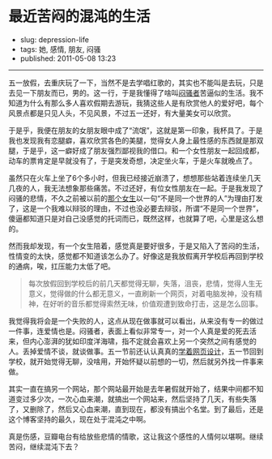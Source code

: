 # 最近苦闷的混沌的生活

- slug: depression-life
- tags: 她, 感情, 朋友, 闷骚
- published: 2011-05-08 13:23

----------

五一放假，去重庆玩了一下，当然不是去学唱红歌的，其实也不能叫是去玩，只是去见一下朋友而已，男的。这一行，于是我懂得了啥叫[闷骚者][1]苦逼似的生活。我不知道为什么有那么多人喜欢假期去游玩，我猜这些人是有欣赏他人的爱好吧，每个风景点都是只见人头，不见风景，不过五一还好，有大量美女可以欣赏。

于是乎，我便在朋友的女朋友眼中成了“流氓”，这就是第一印象，我杯具了。于是我也发现我有恋腿癖，喜欢欣赏各色的美腿，觉得女人身上最性感的东西就是那双腿，于是乎，这一癖好成了朋友强烈鄙视我的借口。和一个女性朋友一起回成都，动车的票肯定是早就没有了，于是突发奇想，决定坐火车，于是火车就晚点了。

虽然只在火车上坐了6个多小时，但我已经接近崩溃了，想想那些站着连续坐几天几夜的人，我无法想象那些痛苦。不过还好，有位女性朋友在一起。于是我发现了闷骚的悲情，不久之前被以前的[那个女生][2]以一句“不是同一个世界的人”为理由打发了，这是一个我难以辩驳的理由，不过也没必要去辩驳，所谓“不是同一个世界”，傻逼都知道只是对自己没感觉的托词而已，既然这样，也就算了吧，心里是这么想的。

然而我却发现，有一个女生陪着，感觉真是要好很多，于是又陷入了苦闷的生活，性情变的太快，感觉都不知道该怎么办了。好像这是我放假离开学校后再回到学校的通病，唉，扛压能力太低了吧。

>每次放假回到学校后的前几天都觉得无聊，失落，沮丧，悲情，觉得人生无意义，觉得做的什么都无意义，一直刷新一个网页，对着电脑发神，没有精神，在好听的音乐都觉得索然无味，价值观遭到致命打击，这是怎么回事。

我觉得我将会是一个失败的人，这点从现在做事就可以看出，从来没有专一的做过一件事，连爱情也是。闷骚者，表面上看似非常专一，对一个人真是爱的死去活来，但内心澎湃的犹如印度洋海啸，指不定就会喜欢上另一个突然之间有感觉的人。丢掉爱情不谈，就谈做事。五一节前还认认真真的[学着网页设计][3]，五一节回到学校，就开始觉得无聊，没啥用，开始怀疑以前想的一切，然后就另外找一件事来做。

其实一直在搞另一个网站，那个网站最开始是去年暑假就开始了，结果中间都不知道变过多少次，一次心血来潮，就搞出一个网站来，然后坚持了几天，有些失落了，又删除了，然后又心血来潮，直到现在，都没有搞出个名堂。到了最后，还是这个博客坚持的最久，现在处于混沌之中啊。

真是伤感，豆瓣电台有给放些悲情的情歌，这让我这个感性的人情何以堪啊。继续苦闷，继续混沌下去？

[1]: /menshow-movie
[2]: /memory-fayewong-singing
[3]: /began-learn-web-design